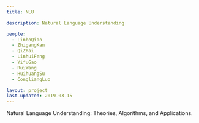 ```yaml
---
title: NLU

description: Natural Language Understanding

people:
  - LinboQiao
  - ZhigangKan
  - QiZhai
  - LinhuiFeng
  - YifuGao
  - RuiWang
  - HuihuangSu
  - CongliangLuo

layout: project
last-updated: 2019-03-15
---
```


Natural Language Understanding: Theories, Algorithms, and Applications.
